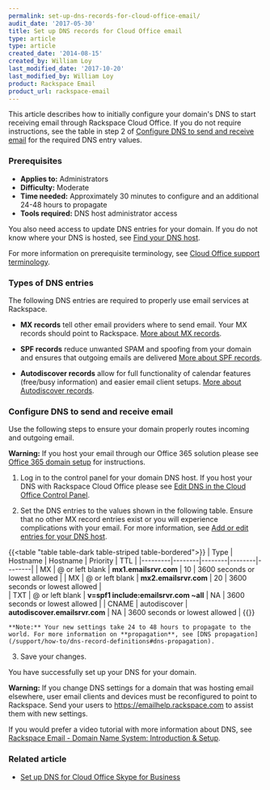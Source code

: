 ```yaml
---
permalink: set-up-dns-records-for-cloud-office-email/
audit_date: '2017-05-30'
title: Set up DNS records for Cloud Office email
type: article
type: article
created_date: '2014-08-15'
created_by: William Loy
last_modified_date: '2017-10-20'
last_modified_by: William Loy
product: Rackspace Email
product_url: rackspace-email
---
```


This article describes how to initially configure your domain's DNS to start receiving email through Rackspace Cloud Office. If you do not require instructions, see the table in step 2 of [Configure DNS to send and receive email](#configure-dns-to-send-and-receive-email) for the required DNS entry values.

### Prerequisites

- **Applies to:** Administrators
- **Difficulty:** Moderate
- **Time needed:** Approximately 30 minutes to configure and an additional 24-48 hours to propagate
- **Tools required:** DNS host administrator access

You also need access to update DNS entries for your domain. If you do not know where your DNS is hosted, see [Find your DNS host](/support/how-to/find-dns-host).

For more information on prerequisite terminology, see [Cloud Office support terminology](/support/how-to/cloud-office-support-terminology).

### Types of DNS entries

The following DNS entries are required to properly use email services at Rackspace.

- **MX records** tell other email providers where to send email. Your MX records should point to Rackspace. [More about MX records](/support/how-to/dns-record-definitions#mx-record).

- **SPF records** reduce unwanted SPAM and spoofing from your domain and ensures that outgoing emails are delivered [More about SPF records](/support/how-to/dns-record-definitions#txt-record).

- **Autodiscover records** allow for full functionality of calendar features (free/busy information) and easier email client setups. [More about Autodiscover records](/support/how-to/dns-record-definitions#cname-record).

### Configure DNS to send and receive email

Use the following steps to ensure your domain properly routes incoming and outgoing email.

**Warning:** If you host your email through our Office 365 solution please see [Office 365 domain setup](/support/how-to/add-a-domain-in-office-365/) for instructions.

1. Log in to the control panel for your domain DNS host. If you host your DNS with Rackspace Cloud Office please see [Edit DNS in the Cloud Office Control Panel](/support/how-to/edit-dns-in-the-cloud-office-control-panel).

2. Set the DNS entries to the values shown in the following table. Ensure that no other MX record entries exist or you will experience complications with your email. For more information, see [Add or edit entries for your DNS host](/support/how-to/find-dns-host#add-or-edit-entries-for-your-dns-host).

{{<table "table table-dark table-striped table-bordered">}}
| Type  | Hostname | Hostname | Priority | TTL |
|---------|--------|--------|--------|--------|
| MX    |   @ or left blank   |   **mx1.emailsrvr.com**   | 10 | 3600 seconds or lowest allowed |
| MX | @ or left blank | **mx2.emailsrvr.com** | 20 | 3600 seconds or lowest allowed |   
| TXT | @ or left blank | **v=spf1 include:emailsrvr.com ~all** | NA | 3600 seconds or lowest allowed |
| CNAME | autodiscover | **autodiscover.emailsrvr.com** | NA | 3600 seconds or lowest allowed |
{{</table>}}

    **Note:** Your new settings take 24 to 48 hours to propagate to the world. For more information on **propagation**, see [DNS propagation](/support/how-to/dns-record-definitions#dns-propagation).

3. Save your changes.

You have successfully set up your DNS for your domain.

**Warning:** If you change DNS settings for a domain that was hosting email elsewhere, user email clients and devices must be reconfigured to point to Rackspace. Send your users to <https://emailhelp.rackspace.com> to assist them with new settings.


If you would prefer a video tutorial with more information about DNS, see [Rackspace Email - Domain Name System: Introduction & Setup](https://emailhelp.rackspace.com/l/dns-introduction-and-setup).

### Related article

- [Set up DNS for Cloud Office Skype for Business](/support/how-to/set-up-dns-records-for-cloud-office-skype-for-business)
